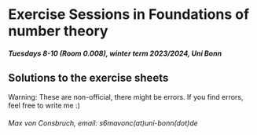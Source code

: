 # Exercise Sessions in Foundations of number theory
##### Tuesdays 8-10 (Room 0.008), winter term 2023/2024, Uni Bonn

## Solutions to the exercise sheets
Warning: These are non-official, there might be errors. If you find errors, feel free to write me :)




###### Max von Consbruch, email: s6mavonc(at)uni-bonn(dot)de
